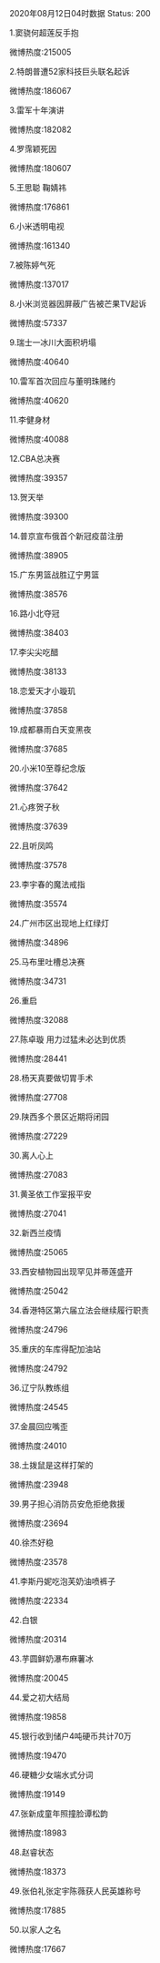 2020年08月12日04时数据
Status: 200

1.窦骁何超莲反手抱

微博热度:215005

2.特朗普遭52家科技巨头联名起诉

微博热度:186067

3.雷军十年演讲

微博热度:182082

4.罗霈颖死因

微博热度:180607

5.王思聪 鞠婧祎

微博热度:176861

6.小米透明电视

微博热度:161340

7.被陈婷气死

微博热度:137017

8.小米浏览器因屏蔽广告被芒果TV起诉

微博热度:57337

9.瑞士一冰川大面积坍塌

微博热度:40640

10.雷军首次回应与董明珠赌约

微博热度:40620

11.李健身材

微博热度:40088

12.CBA总决赛

微博热度:39357

13.贺天举

微博热度:39300

14.普京宣布俄首个新冠疫苗注册

微博热度:38905

15.广东男篮战胜辽宁男篮

微博热度:38576

16.路小北夺冠

微博热度:38403

17.李尖尖吃醋

微博热度:38133

18.恋爱天才小璇玑

微博热度:37858

19.成都暴雨白天变黑夜

微博热度:37685

20.小米10至尊纪念版

微博热度:37642

21.心疼贺子秋

微博热度:37639

22.且听凤鸣

微博热度:37578

23.李宇春的魔法戒指

微博热度:35574

24.广州市区出现地上红绿灯

微博热度:34896

25.马布里吐槽总决赛

微博热度:34731

26.重启

微博热度:32088

27.陈卓璇 用力过猛未必达到优质

微博热度:28441

28.杨天真要做切胃手术

微博热度:27708

29.陕西多个景区近期将闭园

微博热度:27229

30.离人心上

微博热度:27083

31.黄圣依工作室报平安

微博热度:27041

32.新西兰疫情

微博热度:25065

33.西安植物园出现罕见并蒂莲盛开

微博热度:25042

34.香港特区第六届立法会继续履行职责

微博热度:24796

35.重庆的车库得配加油站

微博热度:24792

36.辽宁队教练组

微博热度:24545

37.金晨回应嘴歪

微博热度:24010

38.土拨鼠是这样打架的

微博热度:23948

39.男子担心消防员安危拒绝救援

微博热度:23694

40.徐杰好稳

微博热度:23578

41.李斯丹妮吃泡芙奶油喷裤子

微博热度:22334

42.白银

微博热度:20314

43.芋圆鲜奶瀑布麻薯冰

微博热度:20045

44.爱之初大结局

微博热度:19858

45.银行收到储户4吨硬币共计70万

微博热度:19470

46.硬糖少女端水式分词

微博热度:19149

47.张新成童年照撞脸谭松韵

微博热度:18983

48.赵睿状态

微博热度:18373

49.张伯礼张定宇陈薇获人民英雄称号

微博热度:17885

50.以家人之名

微博热度:17667


